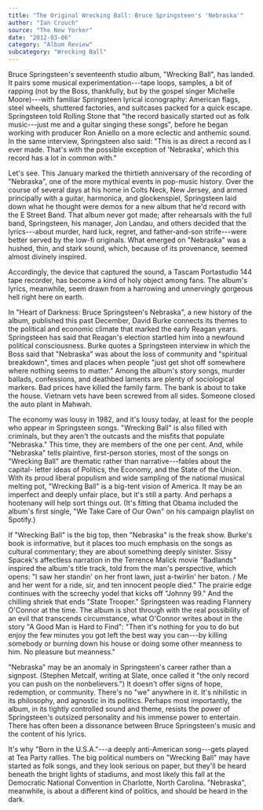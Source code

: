 ```yaml
---
title: "The Original Wrecking Ball: Bruce Springsteen's 'Nebraska'"
author: "Ian Crouch"
source: "The New Yorker"
date: "2012-03-06"
category: "Album Review"
subcategory: "Wrecking Ball"
---
```


Bruce Springsteen's seventeenth studio album, "Wrecking Ball", has landed. It pairs some musical experimentation---tape loops, samples, a bit of rapping (not by the Boss, thankfully, but by the gospel singer Michelle Moore)---with familiar Springsteen lyrical iconography: American flags, steel wheels, shuttered factories, and suitcases packed for a quick escape. Springsteen told Rolling Stone that "the record basically started out as folk music---just me and a guitar singing these songs", before he began working with producer Ron Aniello on a more eclectic and anthemic sound. In the same interview, Springsteen also said: "This is as direct a record as I ever made. That's with the possible exception of 'Nebraska', which this record has a lot in common with."

Let's see. This January marked the thirtieth anniversary of the recording of "Nebraska", one of the more mythical events in pop-music history. Over the course of several days at his home in Colts Neck, New Jersey, and armed principally with a guitar, harmonica, and glockenspiel, Springsteen laid down what he thought were demos for a new album that he'd record with the E Street Band. That album never got made; after rehearsals with the full band, Springsteen, his manager, Jon Landau, and others decided that the lyrics---about murder, hard luck, regret, and father-and-son strife---were better served by the low-fi originals. What emerged on "Nebraska" was a hushed, thin, and stark sound, which, because of its provenance, seemed almost divinely inspired.

Accordingly, the device that captured the sound, a Tascam Portastudio 144 tape recorder, has become a kind of holy object among fans. The album's lyrics, meanwhile, seem drawn from a harrowing and unnervingly gorgeous hell right here on earth.

In "Heart of Darkness: Bruce Springsteen's Nebraska", a new history of the album, published this past December, David Burke connects its themes to the political and economic climate that marked the early Reagan years. Springsteen has said that Reagan's election startled him into a newfound political consciousness. Burke quotes a Springsteen interview in which the Boss said that "Nebraska" was about the loss of community and "spiritual breakdown", times and places when people "just get shot off somewhere where nothing seems to matter." Among the album's story songs, murder ballads, confessions, and deathbed laments are plenty of sociological markers. Bad prices have killed the family farm. The bank is about to take the house. Vietnam vets have been screwed from all sides. Someone closed the auto plant in Mahwah.

The economy was lousy in 1982, and it's lousy today, at least for the people who appear in Springsteen songs. "Wrecking Ball" is also filled with criminals, but they aren't the outcasts and the misfits that populate "Nebraska." This time, they are members of the one per cent. And, while "Nebraska" tells plaintive, first-person stories, most of the songs on "Wrecking Ball" are thematic rather than narrative---fables about the capital- letter ideas of Politics, the Economy, and the State of the Union. With its proud liberal populism and wide sampling of the national musical melting pot, "Wrecking Ball" is a big-tent vision of America. It may be an imperfect and deeply unfair place, but it's still a party. And perhaps a hootenany will help sort things out. (It's fitting that Obama included the album's first single, "We Take Care of Our Own" on his campaign playlist on Spotify.)

If "Wrecking Ball" is the big top, then "Nebraska" is the freak show. Burke's book is informative, but it places too much emphasis on the songs as cultural commentary; they are about something deeply sinister. Sissy Spacek's affectless narration in the Terrence Malick movie "Badlands" inspired the album's title track, told from the man's perspective, which opens: "I saw her standin' on her front lawn, just a-twirlin' her baton. / Me and her went for a ride, sir, and ten innocent people died." The prairie edge continues with the screechy yodel that kicks off "Johnny 99." And the chilling shriek that ends "State Trooper." Springsteen was reading Flannery O'Connor at the time. The album is shot through with the real possibility of an evil that transcends circumstance, what O'Connor writes about in the story "A Good Man is Hard to Find": "Then it's nothing for you to do but enjoy the few minutes you got left the best way you can---by killing somebody or burning down his house or doing some other meanness to him. No pleasure but meanness."

"Nebraska" may be an anomaly in Springsteen's career rather than a signpost. (Stephen Metcalf, writing at Slate, once called it "the only record you can push on the nonbelievers.") It doesn't offer signs of hope, redemption, or community. There's no "we" anywhere in it. It's nihilistic in its philosophy, and agnostic in its politics. Perhaps most importantly, the album, in its tightly controlled sound and theme, resists the power of Springsteen's outsized personality and his immense power to entertain. There has often been a dissonance between Bruce Springsteen's music and the content of his lyrics.

It's why "Born in the U.S.A."---a deeply anti-American song---gets played at Tea Party rallies. The big political numbers on "Wrecking Ball" may have started as folk songs, and they look serious on paper, but they'll be heard beneath the bright lights of stadiums, and most likely this fall at the Democratic National Convention in Charlotte, North Carolina. "Nebraska", meanwhile, is about a different kind of politics, and should be heard in the dark.